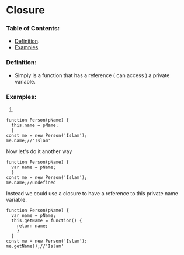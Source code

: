 # Closure

### Table of Contents:
  - [Definition](https://github.com/Islam888/Study-Notes/blob/master/JS/Closure.md#definition).
  - [Examples](https://github.com/Islam888/Study-Notes/blob/master/JS/Closure.md#examples)



### Definition: 
  - Simply is a function that has a reference ( can access ) a private variable.
  

### Examples:
  1.
  ```
  function Person(pName) {
    this.name = pName;
    }
  const me = new Person('Islam');
  me.name;//'Islam'
  ```
  Now let's do it another way
  ```
  function Person(pName) {
    var name = pName;
    }
  const me = new Person('Islam');
  me.name;//undefined
  ```
  Instead we could use a closure to have a reference to this private name variable.
  ```
  function Person(pName) {
    var name = pName;
    this.getName = function() {
      return name;
      }
    }
 const me = new Person('Islam');
  me.getName();//'Islam'
```
